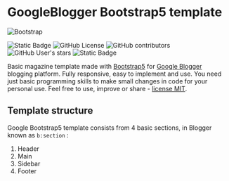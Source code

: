 # GoogleBlogger Bootstrap5 template  
![Bootstrap](https://img.shields.io/badge/Bootstrap-7952B3?style=for-the-badge&logo=bootstrap&logoColor=white)  

![Static Badge](https://img.shields.io/badge/build-passing-brightgreen) ![GitHub License](https://img.shields.io/github/license/TouaregCS/GoogleBlogger-BS5-template) ![GitHub contributors](https://img.shields.io/github/contributors/TouaregCS/GoogleBlogger-BS5-template) ![GitHub User's stars](https://img.shields.io/github/stars/TouaregCS) ![Static Badge](https://img.shields.io/badge/BS_Version-5-pink?style=flat-square)


Basic magazine template made with [Bootstrap5](https://getbootstrap.com/) for [Google Blogger](https://www.blogger.com/) blogging platform. Fully responsive, easy to implement and use. You need just basic programming skills to make small changes in code for your personal use. Feel free to use, improve or share - [license MIT](LICENSE).  

## Template structure
Google Bootstrap5 template consists from 4 basic sections, in Blogger known as ```b:section``` :
1. Header
2. Main
3. Sidebar
4. Footer


